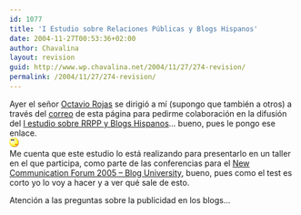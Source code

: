 ```yaml
---
id: 1077
title: 'I Estudio sobre Relaciones Públicas y Blogs Hispanos'
date: 2004-11-27T00:53:36+02:00
author: Chavalina
layout: revision
guid: http://www.wp.chavalina.net/2004/11/27/274-revision/
permalink: /2004/11/27/274-revision/
---
```

Ayer el señor <a href="http://octaviorojas.blogspot.com" target="_blank">Octavio Rojas</a> se dirigió a mí (supongo que también a otros) a través del <a href="http://www.chavalina.net/correo.php" target="_blank">correo</a> de esta página para pedirme colaboración en la difusión del <a href="http://octaviorojas.en.eresmas.com/estudiorrppblogs.htm" target="_blank">I estudio sobre RRPP y Blogs Hispanos</a>… bueno, pues le pongo ese enlace.  
![emo](/imagenes/emoticonos/pensativo.gif)  
Me cuenta que este estudio lo está realizando para presentarlo en un taller en el que participa, como parte de las conferencias para el <a href="http://www.newcommforum.com/" target="_blank">New Communication Forum 2005 – Blog University</a>, bueno, pues como el test es corto yo lo voy a hacer y a ver qué sale de esto.

Atención a las preguntas sobre la publicidad en los blogs…